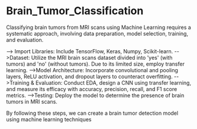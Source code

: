 # Brain_Tumor_Classification

Classifying brain tumors from MRI scans using Machine Learning requires a systematic approach, involving data preparation, model selection, training, and evaluation. 

--> Import Libraries: Include TensorFlow, Keras, Numpy, Scikit-learn.
-->Dataset: Utilize the MRI brain scans dataset divided into 'yes' (with tumors) and 'no' (without tumors). Due to its limited size, employ transfer learning.
-->Model Architecture: Incorporate convolutional and pooling layers, ReLU activation, and dropout layers to counteract overfitting.
-->Training & Evaluation: Conduct EDA, design a CNN using transfer learning, and measure its efficacy with accuracy, precision, recall, and F1 score metrics.
-->Testing: Deploy the model to determine the presence of brain tumors in MRI scans.

By following these steps, we can create a brain tumor detection model using machine learning techniques
